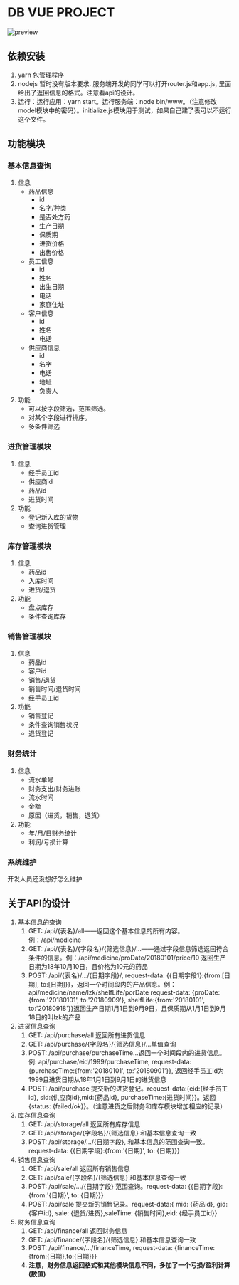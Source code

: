 # DB VUE PROJECT
![preview](https://travis-ci.org/buchuitoudegou/DB_VUE.svg?branch=master)
## 依赖安装
1. yarn 包管理程序
2. nodejs 暂时没有版本要求.
服务端开发的同学可以打开router.js和app.js, 里面给出了返回信息的格式。注意看api的设计。
3. 运行：运行应用：yarn start。运行服务端：node bin/www。（注意修改model模块中的密码）。initialize.js模块用于测试，如果自己建了表可以不运行这个文件。
## 功能模块
### 基本信息查询
1. 信息
	+ 药品信息
		+ id
		+ 名字/种类
		+ 是否处方药
		+ 生产日期
		+ 保质期
		+ 进货价格
		+ 出售价格
	+ 员工信息
		+ id
		+ 姓名
		+ 出生日期
		+ 电话
		+ 家庭住址
	+ 客户信息
		+ id
		+ 姓名
		+ 电话
	+ 供应商信息
		+ id
		+ 名字
		+ 电话
		+ 地址
		+ 负责人
2. 功能
	+ 可以按字段筛选，范围筛选。
	+ 对某个字段进行排序。
	+ 多条件筛选

### 进货管理模块
1. 信息
	+ 经手员工id
	+ 供应商id
	+ 药品id
	+ 进货时间
2. 功能
	+ 登记新入库的货物
	+ 查询进货管理

### 库存管理模块
1. 信息
	+ 药品id
	+ 入库时间
	+ 进货/退货
2. 功能
	+ 盘点库存
	+ 条件查询库存

### 销售管理模块
1. 信息
	+ 药品id
	+ 客户id
	+ 销售/退货
	+ 销售时间/退货时间
	+ 经手员工id
2. 功能
	+ 销售登记
	+ 条件查询销售状况
	+ 退货登记

### 财务统计
1. 信息
	+ 流水单号
	+ 财务支出/财务进账
	+ 流水时间
	+ 金额
	+ 原因（进货，销售，退货）
2. 功能
	+ 年/月/日财务统计
	+ 利润/亏损计算

### 系统维护
开发人员还没想好怎么维护

## 关于API的设计
1. 基本信息的查询
	1. GET: /api/{表名}/all——返回这个基本信息的所有内容。例：/api/medicine
	2. GET: /api/{表名}/{字段名}/{筛选信息}/...——通过字段信息筛选返回符合条件的信息。例：/api/medicine/proDate/20180101/price/10 返回生产日期为18年10月10日，且价格为10元的药品
	3. POST: /api/{表名}/.../{日期字段}/, request-data: {{日期字段1}:{from:[日期], to:[日期]}}，返回一个时间段内的产品信息。例：api/medicine/name/lzk/shelfLife/porDate request-data: {proDate:{from:'20180101', to:'20180909'}, shelfLife:{from:'20180101', to:'20180918'}}返回生产日期1月1日到9月9日，且保质期从1月1日到9月18日的叫lzk的产品
2. 进货信息查询
	1. GET: /api/purchase/all 返回所有进货信息
	2. GET: /api/purchase/{字段名}/{筛选信息}/...单值查询
	3. POST: /api/purchase/purchaseTime...返回一个时间段内的进货信息。例: api/purchase/eid/1999/purchaseTime, request-data: {purchaseTime:{from:'20180101', to:'20180901'}}, 返回经手员工id为1999且进货日期从18年1月1日到9月1日的进货信息
	4. POST: /api/purchase 提交新的进货登记。request-data:{eid:{经手员工id}, sid:{供应商id},mid:{药品id}, purchaseTime:{进货时间}}。返回{status: {failed/ok}}。（注意进货之后财务和库存模块增加相应的记录）
3. 库存信息查询
	1. GET: /api/storage/all 返回所有库存信息 
	2. GET: /api/storage/{字段名}/{筛选信息} 和基本信息查询一致
	3. POST: /api/storage/.../{日期字段}, 和基本信息的范围查询一致。request-data: {{日期字段}:{from:'{日期}', to: {日期}}}
4. 销售信息查询
	1. GET: /api/sale/all 返回所有销售信息
	2. GET: /api/sale/{字段名}/{筛选信息} 和基本信息查询一致
	3. POST: /api/sale/.../{日期字段} 范围查询。request-data: {{日期字段}:{from:'{日期}', to: {日期}}}
	4. POST: /api/sale 提交新的销售记录。request-data:{ mid: {药品id}, gid: {客户id}, sale: {退货/进货},saleTime: {销售时间},eid: {经手员工id}}
5. 财务信息查询
	1. GET: /api/finance/all 返回财务信息
	2. GET: /api/finance/{字段名}/{筛选信息} 和基本信息查询一致
	3. POST: /api/finance/.../financeTime, request-data: {financeTime:{from:{日期},to:{日期}}}
	4. <strong>注意，财务信息返回格式和其他模块信息不同，多加了一个亏损/盈利计算(数值)</strong>
